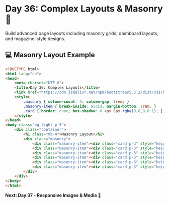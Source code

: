 # Day 36: Complex Layouts & Masonry 🧱

Build advanced page layouts including masonry grids, dashboard layouts, and magazine-style designs.

## 💻 Masonry Layout Example

```html
<!DOCTYPE html>
<html lang="en">
<head>
    <meta charset="UTF-8">
    <title>Day 36: Complex Layouts</title>
    <link href="https://cdn.jsdelivr.net/npm/bootstrap@5.3.2/dist/css/bootstrap.min.css" rel="stylesheet">
    <style>
        .masonry { column-count: 3; column-gap: 1rem; }
        .masonry-item { break-inside: avoid; margin-bottom: 1rem; }
        .card { border: none; box-shadow: 0 4px 6px rgba(0,0,0,0.1); }
    </style>
</head>
<body class="bg-light p-5">
    <div class="container">
        <h1 class="mb-4">Masonry Layout</h1>
        <div class="masonry">
            <div class="masonry-item"><div class="card p-3" style="height:200px">Item 1</div></div>
            <div class="masonry-item"><div class="card p-3" style="height:150px">Item 2</div></div>
            <div class="masonry-item"><div class="card p-3" style="height:250px">Item 3</div></div>
            <div class="masonry-item"><div class="card p-3" style="height:180px">Item 4</div></div>
            <div class="masonry-item"><div class="card p-3" style="height:220px">Item 5</div></div>
            <div class="masonry-item"><div class="card p-3" style="height:160px">Item 6</div></div>
        </div>
    </div>
</body>
</html>
```

**Next: Day 37 - Responsive Images & Media** 📸
